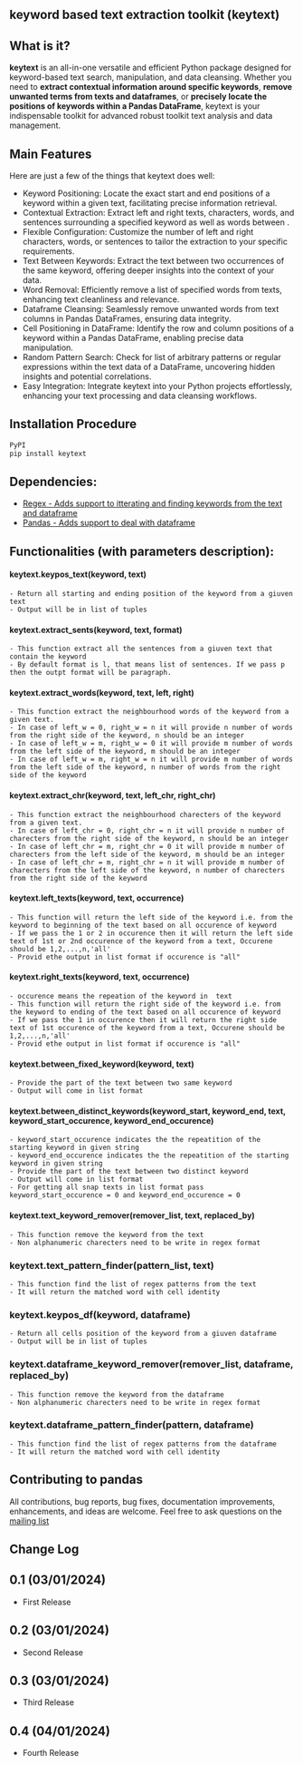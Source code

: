 ## keyword based text extraction toolkit (keytext)

## What is it?

**keytext** is an all-in-one versatile and efficient Python package designed for keyword-based text search, manipulation, and data cleansing. Whether you need to **extract contextual information around specific keywords**, **remove unwanted terms from texts and dataframes**, or **precisely locate the positions of keywords within a Pandas DataFrame**, keytext is your indispensable toolkit for advanced robust toolkit text analysis and data management.


## Main Features
Here are just a few of the things that keytext does well:

  - Keyword Positioning: Locate the exact start and end positions of a keyword within a given text, facilitating precise information retrieval.
  - Contextual Extraction: Extract left and right texts, characters, words, and sentences surrounding a specified keyword as well as words between .
  - Flexible Configuration: Customize the number of left and right characters, words, or sentences to tailor the extraction to your specific requirements.
  - Text Between Keywords: Extract the text between two occurrences of the same keyword, offering deeper insights into the context of your data.
  - Word Removal: Efficiently remove a list of specified words from texts, enhancing text cleanliness and relevance.
  - Dataframe Cleansing: Seamlessly remove unwanted words from text columns in Pandas DataFrames, ensuring data integrity.
  - Cell Positioning in DataFrame: Identify the row and column positions of a keyword within a Pandas DataFrame, enabling precise data manipulation.
  - Random Pattern Search: Check for list of arbitrary patterns or regular expressions within the text data of a DataFrame, uncovering hidden insights and potential correlations.
  - Easy Integration: Integrate keytext into your Python projects effortlessly, enhancing your text processing and data cleansing workflows.


## Installation Procedure
```sh
PyPI
pip install keytext
```

## Dependencies:
- [Regex - Adds support to itterating and finding keywords from the text and dataframe](https://docs.python.org/3/library/re.html)
- [Pandas - Adds support to deal with dataframe](https://docs.python.org/3/library/index.html)


## Functionalities (with parameters description):

#### keytext.keypos_text(keyword, text)
	- Return all starting and ending position of the keyword from a giuven text
	- Output will be in list of tuples

#### keytext.extract_sents(keyword, text, format) 
	- This function extract all the sentences from a giuven text that contain the keyword
	- By default format is l, that means list of sentences. If we pass p then the outpt format will be paragraph.
    
#### keytext.extract_words(keyword, text, left, right)
	- This function extract the neighbourhood words of the keyword from a given text.
	- In case of left_w = 0, right_w = n it will provide n number of words from the right side of the keyword, n should be an integer
	- In case of left_w = m, right_w = 0 it will provide m number of words from the left side of the keyword, m should be an integer
	- In case of left_w = m, right_w = n it will provide m number of words from the left side of the keyword, n number of words from the right side of the keyword
    
#### keytext.extract_chr(keyword, text, left_chr, right_chr)
    - This function extract the neighbourhood charecters of the keyword from a given text.
	- In case of left_chr = 0, right_chr = n it will provide n number of charecters from the right side of the keyword, n should be an integer
	- In case of left_chr = m, right_chr = 0 it will provide m number of charecters from the left side of the keyword, m should be an integer
	- In case of left_chr = m, right_chr = n it will provide m number of charecters from the left side of the keyword, n number of charecters from the right side of the keyword

#### keytext.left_texts(keyword, text, occurrence)
	- This function will return the left side of the keyword i.e. from the keyword to beginning of the text based on all occurence of keyword
	- If we pass the 1 or 2 in occurence then it will return the left side text of 1st or 2nd occurence of the keyword from a text, Occurene should be 1,2,...,n,'all'
	- Provid ethe output in list format if occurence is "all"
	
#### keytext.right_texts(keyword, text, occurrence)
	- occurence means the repeation of the keyword in  text
	- This function will return the right side of the keyword i.e. from the keyword to ending of the text based on all occurence of keyword
	- If we pass the 1 in occurence then it will return the right side text of 1st occurence of the keyword from a text, Occurene should be 1,2,...,n,'all'
	- Provid ethe output in list format if occurence is "all"
	
#### keytext.between_fixed_keyword(keyword, text)
	- Provide the part of the text between two same keyword
	- Output will come in list format

#### keytext.between_distinct_keywords(keyword_start, keyword_end, text, keyword_start_occurence, keyword_end_occurence)
	- keyword_start_occurence indicates the the repeatition of the starting keyword in given string
	- keyword_end_occurence indicates the the repeatition of the starting  keyword in given string
	- Provide the part of the text between two distinct keyword
	- Output will come in list format
	- For getting all snap texts in list format pass keyword_start_occurence = 0 and keyword_end_occurence = 0

#### keytext.text_keyword_remover(remover_list, text, replaced_by)
	- This function remove the keyword from the text
	- Non alphanumeric charecters need to be write in regex format

### keytext.text_pattern_finder(pattern_list, text)
	- This function find the list of regex patterns from the text
	- It will return the matched word with cell identity

### keytext.keypos_df(keyword, dataframe)
	- Return all cells position of the keyword from a giuven dataframe
	- Output will be in list of tuples

### keytext.dataframe_keyword_remover(remover_list, dataframe, replaced_by)
	- This function remove the keyword from the dataframe
	- Non alphanumeric charecters need to be write in regex format

### keytext.dataframe_pattern_finder(pattern, dataframe)
	- This function find the list of regex patterns from the dataframe
	- It will return the matched word with cell identity

## Contributing to pandas
All contributions, bug reports, bug fixes, documentation improvements, enhancements, and ideas are welcome.
Feel free to ask questions on the [mailing list](https://groups.google.com/g/keytext)


## Change Log

0.1 (03/01/2024)
------------------
- First Release

0.2 (03/01/2024)
------------------
- Second Release

0.3 (03/01/2024)
------------------
- Third Release

0.4 (04/01/2024)
------------------
- Fourth Release
